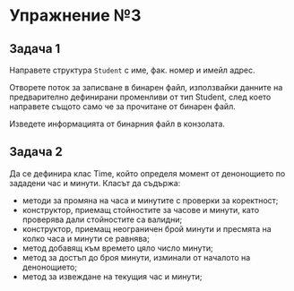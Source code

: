# Упражнение №3

## Задача 1
Направете структура `Student` с име, фак. номер и имейл адрес.

Отворете поток за записване в бинарен файл, използвайки данните на предварително дефинирани променливи от тип Student, след което направете същото само че за прочитане от бинарен файл.

Изведете информацията от бинарния файл в конзолата.

## Задача 2
Да се дефинира клас Time, който определя момент от денонощието по зададени час и минути. Класът да съдържа:
  * методи за промяна на часа и минутите с проверки за коректност;
  * конструктор, приемащ стойностите за часове и минути, като проверява дали стойностите са валидни;
  * конструктор, приемащ неограничен брой минути и пресмята на колко часа и минути се равнява;
  * метод добавящ към времето цяло число минути;
  * метод за достъп до броя минути, изминали от началото на денонощието;
  * метод за извеждане на текущия час и минути;

